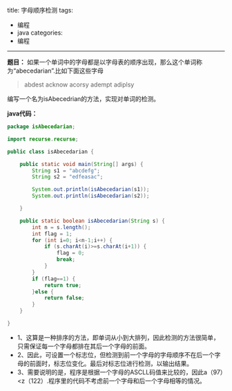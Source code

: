 title: 字母顺序检测
tags:
- 编程
- java
categories:
- 编程
---

**题目：** 如果一个单词中的字母都是以字母表的顺序出现，那么这个单词称为“abecedarian”.比如下面这些字母
> abdest acknow acorsy adempt adiplsy

编写一个名为isAbecedrian的方法，实现对单词的检测。

**java代码：**
```java
package isAbecedarian;

import recurse.recurse;

public class isAbecedarian {

    public static void main(String[] args) {
        String s1 = "abcdefg";
        String s2 = "edfeasac";

        System.out.println(isAbecedarian(s1));
        System.out.println(isAbecedarian(s2));

    }

    public static boolean isAbecedarian(String s) {
        int n = s.length();
        int flag = 1;
        for (int i=0; i<n-1;i++) {
            if (s.charAt(i)>=s.charAt(i+1)) {
                flag = 0;
                break;
            }
        }
        if (flag==1) {
            return true;
        }else {
            return false;
        }
    }

}

```

- 1、这算是一种排序的方法，即单词从小到大排列，因此检测的方法很简单，只需保证每一个字母都排在其后一个字母的前面。
- 2、因此，可设置一个标志位，但检测到前一个字母的字母顺序不在后一个字母的前面时，标志位变化。最后对标志位进行检测，以输出结果。
- 3、需要说明的是，程序是根据一个字母的ASCLL码值来比较的，因此a（97）<z（122）.程序里的代码不考虑前一个字母和后一个字母相等的情况。
